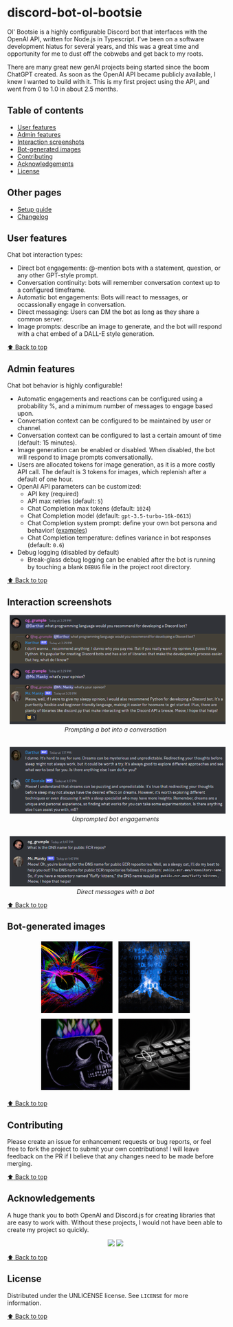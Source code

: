 # discord-bot-ol-bootsie
Ol' Bootsie is a highly configurable Discord bot that interfaces with the OpenAI API, written for Node.js in Typescript. I've been on a software development hiatus for several years, and this was a great time and opportunity for me to dust off the cobwebs and get back to my roots.

There are many great new genAI projects being started since the boom ChatGPT created. As soon as the OpenAI API became publicly available, I knew I wanted to build with it. This is my first project using the API, and went from 0 to 1.0 in about 2.5 months.

## Table of contents
* [User features](#user-features)
* [Admin features](#admin-features)
* [Interaction screenshots](#interaction-screenshots)
* [Bot-generated images](#bot-generated-images)
* [Contributing](#contributing)
* [Acknowledgements](#acknowledgements)
* [License](#license)

## Other pages
* [Setup guide](doc/setup-guide.md)
* [Changelog](doc/changelog.md)

## User features
Chat bot interaction types:

  * Direct bot engagements: @-mention bots with a statement, question, or any other GPT-style prompt.
  * Conversation continuity: bots will remember conversation context up to a configured timeframe.
  * Automatic bot engagements: Bots will react to messages, or occassionally engage in conversation.
  * Direct messaging: Users can DM the bot as long as they share a common server.
  * Image prompts: describe an image to generate, and the bot will respond with a chat embed of a DALL-E style generation.

[:arrow_up: Back to top](#discord-bot-ol-bootsie)

## Admin features
Chat bot behavior is highly configurable!

  * Automatic engagements and reactions can be configured using a probability %, and a minimum number of messages to engage based upon.
  * Conversation context can be configured to be maintained by user or channel.
  * Conversation context can be configured to last a certain amount of time (default: 15 minutes).
  * Image generation can be enabled or disabled. When disabled, the bot will respond to image prompts conversationally.
  * Users are allocated tokens for image generation, as it is a more costly API call. The default is 3 tokens for images, which replenish after a default of one hour.
  * OpenAI API parameters can be customized:
    * API key (required)
    * API max retries (default: `5`)
    * Chat Completion max tokens (default: `1024`)
    * Chat Completion model (default: `gpt-3.5-turbo-16k-0613`)
    * Chat Completion system prompt: define your own bot persona and behavior! ([examples](https://prompts.chat/))
    * Chat Completion temperature: defines variance in bot responses (default: `0.6`)
  * Debug logging (disabled by default)
    * Break-glass debug logging can be enabled after the bot is running by touching a blank `DEBUG` file in the project root directory.

[:arrow_up: Back to top](#discord-bot-ol-bootsie)

## Interaction screenshots

<div style="text-align: center">
  <img src="doc/readme-bot-chat-prompted.png" style="padding: 0 5px"><br>
  <em>Prompting a bot into a conversation</em>
  <br><br>

  <img src="doc/readme-bot-chat-unprompted.png" style="padding: 0 5px"><br>
  <em>Unprompted bot engagements</em>
  <br><br>

  <img src="doc/readme-bot-dm.png" style="padding: 0 5px"><br>
  <em>Direct messages with a bot</em>
</div>

[:arrow_up: Back to top](#discord-bot-ol-bootsie)

## Bot-generated images

<div style="text-align: center">
  <img src="doc/openai-image-1685988889303.png" style="padding: 5px; width: 33%">
  <img src="doc/openai-image-1687545084928.png" style="padding: 5px; width: 33%">
  <img src="doc/openai-image-1688070038891.png" style="padding: 5px; width: 33%">
  <img src="doc/openai-image-1688070203699.png" style="padding: 5px; width: 33%">
</div>

[:arrow_up: Back to top](#discord-bot-ol-bootsie)

## Contributing

Please create an issue for enhancement requests or bug reports, or feel free to fork the project to submit your own contributions! I will leave feedback on the PR if I believe that any changes need to be made before merging.

[:arrow_up: Back to top](#discord-bot-ol-bootsie)

## Acknowledgements

A huge thank you to both OpenAI and Discord.js for creating libraries that are easy to work with. Without these projects, I would not have been able to create my project so quickly.

<div style="text-align: center">
  <a href="https://github.com/openai/openai-node"><img src="https://avatars.githubusercontent.com/u/14957082?s=100&v=4"></a>
  <a href="https://github.com/discordjs/"><img src="https://avatars.githubusercontent.com/u/26492485?s=100&v=4"></a>
</div>

[:arrow_up: Back to top](#discord-bot-ol-bootsie)

## License

Distributed under the UNLICENSE license. See `LICENSE` for more information.

[:arrow_up: Back to top](#discord-bot-ol-bootsie)